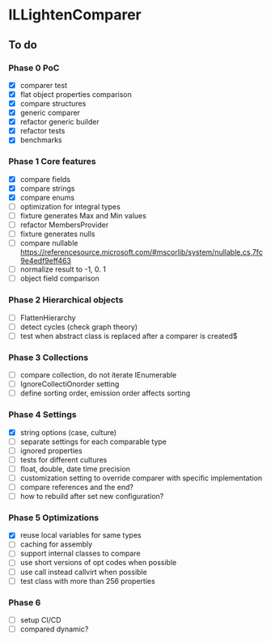 # ILLightenComparer

## To do

### Phase 0 PoC

- [x] comparer test
- [x] flat object properties comparison
- [x] compare structures
- [x] generic comparer
- [x] refactor generic builder
- [x] refactor tests
- [x] benchmarks

### Phase 1 Core features

- [x] compare fields
- [x] compare strings
- [x] compare enums
- [ ] optimization for integral types
- [ ] fixture generates Max and Min values
- [ ] refactor MembersProvider
- [ ] fixture generates nulls
- [ ] compare nullable https://referencesource.microsoft.com/#mscorlib/system/nullable.cs,7fc9e4edf9eff463
- [ ] normalize result to -1, 0. 1
- [ ] object field comparison

### Phase 2 Hierarchical objects

- [ ] FlattenHierarchy
- [ ] detect cycles (check graph theory)
- [ ] test when abstract class is replaced after a comparer is created$

### Phase 3 Collections

- [ ] compare collection, do not iterate IEnumerable
- [ ] IgnoreCollectiOnorder setting
- [ ] define sorting order, emission order affects sorting

### Phase 4 Settings

- [x] string options (case, culture)
- [ ] separate settings for each comparable type
- [ ] ignored properties
- [ ] tests for different cultures
- [ ] float, double, date time precision
- [ ] customization setting to override comparer with specific implementation
- [ ] compare references and the end?
- [ ] how to rebuild after set new configuration?

### Phase 5 Optimizations

- [x] reuse local variables for same types
- [ ] caching for assembly
- [ ] support internal classes to compare
- [ ] use short versions of opt codes when possible
- [ ] use call instead callvirt when possible
- [ ] test class with more than 256 properties

### Phase 6

- [ ] setup CI/CD
- [ ] compared dynamic?
